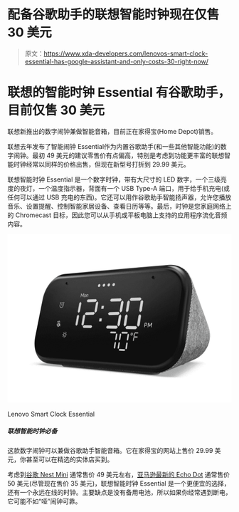 # 配备谷歌助手的联想智能时钟现在仅售 30 美元

> 原文：<https://www.xda-developers.com/lenovos-smart-clock-essential-has-google-assistant-and-only-costs-30-right-now/>

# 联想的智能时钟 Essential 有谷歌助手，目前仅售 30 美元

联想新推出的数字闹钟兼做智能音箱，目前正在家得宝(Home Depot)销售。

联想去年发布了智能闹钟 Essential作为内置谷歌助手(和一些其他智能功能)的数字闹钟。最初 49 美元的建议零售价有点偏高，特别是考虑到功能更丰富的联想智能时钟经常以同样的价格出售，但现在新型号打折到 29.99 美元。

联想智能时钟 Essential 是一个数字时钟，带有大尺寸的 LED 数字，一个三级亮度的夜灯，一个温度指示器，背面有一个 USB Type-A 端口，用于给手机充电(或任何可以通过 USB 充电的东西)。它还可以用作谷歌助手智能扬声器，允许您播放音乐、设置提醒、控制智能家居设备、查看日历等等。最后，时钟是您家庭网络上的 Chromecast 目标，因此您可以从手机或平板电脑上支持的应用程序流化音频内容。

 <picture>![This digital alarm clock doubles as a Google Assistant smart speaker. It's available on Home Depot's website for $29.99, and you can even pick it up in select physical stores.](img/0fbd62ed43be9824fcd78ea096b2b2fc.png)</picture> 

Lenovo Smart Clock Essential

##### 联想智能时钟必备

这款数字闹钟可以兼做谷歌助手智能音箱。它在家得宝的网站上售价 29.99 美元，你甚至可以在精选的实体店买到。

考虑到[谷歌 Nest Mini](https://store.google.com/product/google_nest_mini) 通常售价 49 美元左右，[亚马逊最新的 Echo Dot](https://www.amazon.com/All-new-Echo-Dot-Blue/dp/B084J4MZK8?tag=xda-2sp2nlp-20&ascsubtag=UUxdaUeUpU3040&asc_refurl=https%3A%2F%2Fwww.xda-developers.com%2Flenovos-smart-clock-essential-has-google-assistant-and-only-costs-30-right-now%2F&asc_campaign=Short-Term) 通常售价 50 美元(尽管现在售价 35 美元)，联想智能时钟 Essential 是一个更便宜的选择，还有一个永远在线的时钟。主要缺点是没有备用电池，所以如果你经常遇到断电，它可能不如“哑”闹钟可靠。
